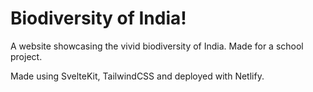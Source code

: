 # Biodiversity of India!

A website showcasing the vivid biodiversity of India. Made for a school project.

Made using SvelteKit, TailwindCSS and deployed with Netlify.
